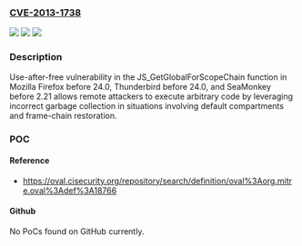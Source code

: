 ### [CVE-2013-1738](https://cve.mitre.org/cgi-bin/cvename.cgi?name=CVE-2013-1738)
![](https://img.shields.io/static/v1?label=Product&message=n%2Fa&color=blue)
![](https://img.shields.io/static/v1?label=Version&message=n%2Fa&color=blue)
![](https://img.shields.io/static/v1?label=Vulnerability&message=n%2Fa&color=brighgreen)

### Description

Use-after-free vulnerability in the JS_GetGlobalForScopeChain function in Mozilla Firefox before 24.0, Thunderbird before 24.0, and SeaMonkey before 2.21 allows remote attackers to execute arbitrary code by leveraging incorrect garbage collection in situations involving default compartments and frame-chain restoration.

### POC

#### Reference
- https://oval.cisecurity.org/repository/search/definition/oval%3Aorg.mitre.oval%3Adef%3A18766

#### Github
No PoCs found on GitHub currently.

